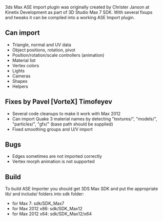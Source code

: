 3ds Max ASE import plugin was originally created by Christer Janson at Kinetix Development as part of 3D Studio Max 7 SDK.
With several fixups and tweaks it can be compiled into a working ASE Import plugin.

Can import
------
- Triangle, normal and UV data
- Object positions, rotation, pivot
- Position/rotation/scale controllers (animation)
- Material list
- Vertex colors
- Lights
- Cameras
- Shapes
- Helpers

Fixes by Pavel [VorteX] Timofeyev
------
- Several code cleanups to make it work with Max 2012
- Can import Quake 3 material names by detecting "textures/", "models/", "particles/", "gfx/" (base path should be supplied)
- Fixed smoothing groups and U/V import

Bugs
------
- Edges sometimes are not imported correctly
- Vertex morph animation is not supported

Build
------
To build ASE Importer you should get 3DS Max SDK and put the appropriate lib/ and include/ folders into sdk folder:
- for Max 7: sdk/SDK_Max7
- for Max 2012 x86: sdk/SDK_Max12
- for Max 2012 x64: sdk/SDK_Max12/x64
